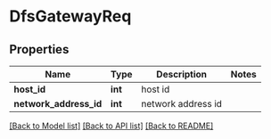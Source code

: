 # DfsGatewayReq

## Properties
Name | Type | Description | Notes
------------ | ------------- | ------------- | -------------
**host_id** | **int** | host id | 
**network_address_id** | **int** | network address id | 

[[Back to Model list]](../README.md#documentation-for-models) [[Back to API list]](../README.md#documentation-for-api-endpoints) [[Back to README]](../README.md)


